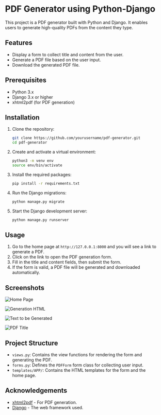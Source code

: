 # PDF Generator using Python-Django

This project is a PDF generator built with Python and Django. It enables users to generate high-quality PDFs from the content they type.

## Features

- Display a form to collect title and content from the user.
- Generate a PDF file based on the user input.
- Download the generated PDF file.

## Prerequisites

- Python 3.x
- Django 3.x or higher
- xhtml2pdf (for PDF generation)

## Installation

1. Clone the repository:

    ```sh
    git clone https://github.com/yourusername/pdf-generator.git
    cd pdf-generator
    ```

2. Create and activate a virtual environment:

    ```sh
    python3 -m venv env
    source env/bin/activate
    ```

3. Install the required packages:

    ```sh
    pip install -r requirements.txt
    ```

4. Run the Django migrations:

    ```sh
    python manage.py migrate
    ```

5. Start the Django development server:

    ```sh
    python manage.py runserver
    ```

## Usage

1. Go to the home page at `http://127.0.0.1:8000` and you will see a link to generate a PDF.
2. Click on the link to open the PDF generation form.
3. Fill in the title and content fields, then submit the form.
4. If the form is valid, a PDF file will be generated and downloaded automatically.

## Screenshots
![Home Page](https://github.com/user-attachments/assets/39ee8f81-822f-425f-a7ac-1d64a6a0aed3)

![Generation HTML](https://github.com/user-attachments/assets/90c3d8c5-68c1-4888-98ce-30e798cb7b37)

![Text to be Generated](https://github.com/user-attachments/assets/29b1fa30-7700-4726-8d0b-2a7bc8f41ffd)

![PDF Title](https://github.com/user-attachments/assets/399bcb3f-f988-4fcb-a292-c7eb55177338)


## Project Structure

- `views.py`: Contains the view functions for rendering the form and generating the PDF.
- `forms.py`: Defines the `PDFForm` form class for collecting user input.
- `templates/APP/`: Contains the HTML templates for the form and the home page.

## Acknowledgements

- [xhtml2pdf](https://pypi.org/project/xhtml2pdf/) - For PDF generation.
- [Django](https://www.djangoproject.com/) - The web framework used.
